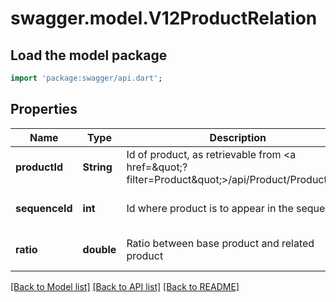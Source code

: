 # swagger.model.V12ProductRelation

## Load the model package
```dart
import 'package:swagger/api.dart';
```

## Properties
Name | Type | Description | Notes
------------ | ------------- | ------------- | -------------
**productId** | **String** | Id of product, as retrievable from &lt;a href&#x3D;\&quot;?filter&#x3D;Product\&quot;&gt;/api/Product/Product&lt;/a&gt; | [optional] [default to null]
**sequenceId** | **int** | Id where product is to appear in the sequence | [optional] [default to null]
**ratio** | **double** | Ratio between base product and related product | [optional] [default to null]

[[Back to Model list]](../README.md#documentation-for-models) [[Back to API list]](../README.md#documentation-for-api-endpoints) [[Back to README]](../README.md)


